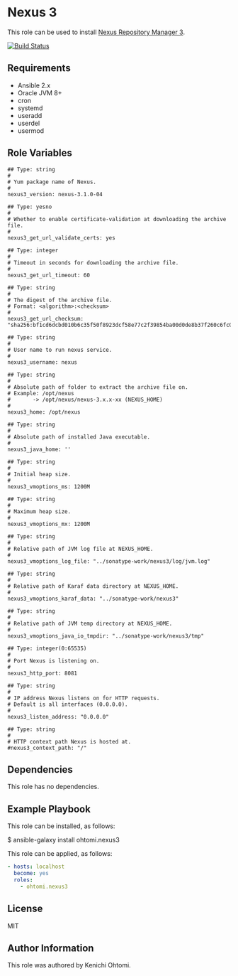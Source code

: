 Nexus 3
=========

This role can be used to install [Nexus Repository Manager 3](https://www.sonatype.com/download-oss-sonatype).

[![Build Status](https://travis-ci.org/ohtomi/ansible-role-nexus3.svg?branch=master)](https://travis-ci.org/ohtomi/ansible-role-nexus3)

Requirements
------------

- Ansible 2.x
- Oracle JVM 8+
- cron
- systemd
- useradd
- userdel
- usermod

Role Variables
--------------

```
## Type: string
#
# Yum package name of Nexus.
#
nexus3_version: nexus-3.1.0-04

## Type: yesno
#
# Whether to enable certificate-validation at downloading the archive file.
#
nexus3_get_url_validate_certs: yes

## Type: integer
#
# Timeout in seconds for downloading the archive file.
#
nexus3_get_url_timeout: 60

## Type: string
#
# The digest of the archive file.
# Format: <algorithm>:<checksum>
#
nexus3_get_url_checksum: "sha256:bf1cd6dcbd010b6c35f50f8923dcf58e77c2f39854ba00d0de8b37f260c6fc0a"

## Type: string
#
# User name to run nexus service.
#
nexus3_username: nexus

## Type: string
#
# Absolute path of folder to extract the archive file on.
# Example: /opt/nexus
#       -> /opt/nexus/nexus-3.x.x-xx (NEXUS_HOME)
#
nexus3_home: /opt/nexus

## Type: string
#
# Absolute path of installed Java executable.
#
nexus3_java_home: ''

## Type: string
#
# Initial heap size.
#
nexus3_vmoptions_ms: 1200M

## Type: string
#
# Maximum heap size.
#
nexus3_vmoptions_mx: 1200M

## Type: string
#
# Relative path of JVM log file at NEXUS_HOME.
#
nexus3_vmoptions_log_file: "../sonatype-work/nexus3/log/jvm.log"

## Type: string
#
# Relative path of Karaf data directory at NEXUS_HOME.
#
nexus3_vmoptions_karaf_data: "../sonatype-work/nexus3"

## Type: string
#
# Relative path of JVM temp directory at NEXUS_HOME.
#
nexus3_vmoptions_java_io_tmpdir: "../sonatype-work/nexus3/tmp"

## Type: integer(0:65535)
#
# Port Nexus is listening on.
#
nexus3_http_port: 8081

## Type: string
#
# IP address Nexus listens on for HTTP requests.
# Default is all interfaces (0.0.0.0).
#
nexus3_listen_address: "0.0.0.0"

## Type: string
#
# HTTP context path Nexus is hosted at.
#nexus3_context_path: "/"
```

Dependencies
------------

This role has no dependencies.

Example Playbook
----------------

This role can be installed, as follows:

$ ansible-galaxy install ohtomi.nexus3

This role can be applied, as follows:

```yaml
- hosts: localhost
  become: yes
  roles:
    - ohtomi.nexus3
```

License
-------

MIT

Author Information
------------------

This role was authored by Kenichi Ohtomi.
